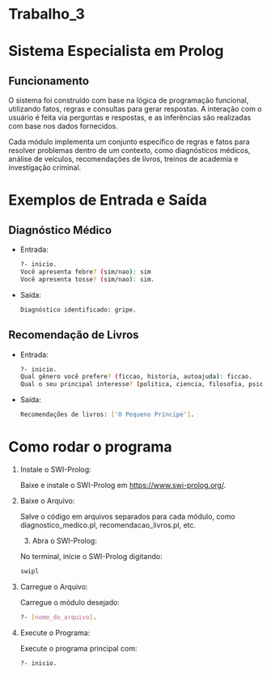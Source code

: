 # Trabalho_3

# Sistema Especialista em Prolog

## Funcionamento
O sistema foi construído com base na lógica de programação funcional, utilizando fatos, regras e consultas para gerar respostas. A interação com o usuário é feita via perguntas e respostas, e as inferências são realizadas com base nos dados fornecidos.

Cada módulo implementa um conjunto específico de regras e fatos para resolver problemas dentro de um contexto, como diagnósticos médicos, análise de veículos, recomendações de livros, treinos de academia e investigação criminal.

# Exemplos de Entrada e Saída

## Diagnóstico Médico
- Entrada:
  
  ```bash
  ?- inicio.
  Você apresenta febre? (sim/nao): sim
  Você apresenta tosse? (sim/nao): sim.

- Saída:

  ```bash
  Diagnóstico identificado: gripe.

## Recomendação de Livros
- Entrada:
  ```bash
  ?- inicio.
  Qual gênero você prefere? (ficcao, historia, autoajuda): ficcao.
  Qual o seu principal interesse? (politica, ciencia, filosofia, psicologia): filosofia.

- Saída:
  ```bash
  Recomendações de livros: ['O Pequeno Príncipe'].

# Como rodar o programa

1. Instale o SWI-Prolog:

    Baixe e instale o SWI-Prolog em https://www.swi-prolog.org/.

2. Baixe o Arquivo:

    Salve o código em arquivos separados para cada módulo, como diagnostico_medico.pl, recomendacao_livros.pl, etc.

   3. Abra o SWI-Prolog:

    No terminal, inicie o SWI-Prolog digitando:
     ```bash
     swipl

4. Carregue o Arquivo:

    Carregue o módulo desejado:
     ```bash
     ?- [nome_do_arquivo].
5. Execute o Programa:

    Execute o programa principal com:
      ```bash
      ?- inicio.
